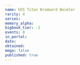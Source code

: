 ```yaml
---
name: USS Titan Bradward Boimler
rarity: 4
series:
memory_alpha:
bigbook_tier: -1
events: 0
in_portal:
date:
obtained:
mega: false
published: true
---
```



